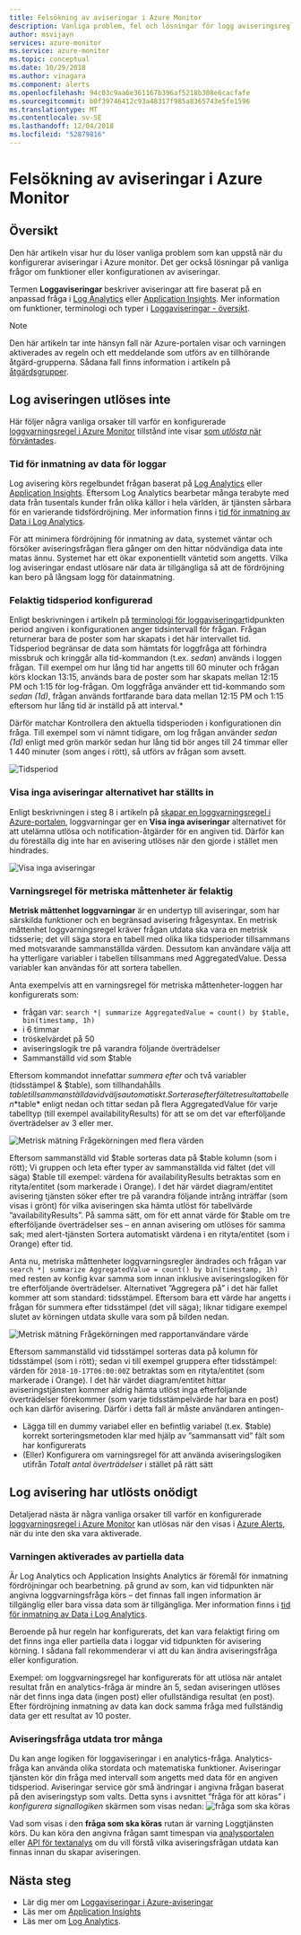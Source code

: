 ```yaml
---
title: Felsökning av aviseringar i Azure Monitor
description: Vanliga problem, fel och lösningar för logg aviseringsregler i Azure.
author: msvijayn
services: azure-monitor
ms.service: azure-monitor
ms.topic: conceptual
ms.date: 10/29/2018
ms.author: vinagara
ms.component: alerts
ms.openlocfilehash: 94c03c9aa6e361167b396af5218b308e6cacfafe
ms.sourcegitcommit: b0f39746412c93a48317f985a8365743e5fe1596
ms.translationtype: MT
ms.contentlocale: sv-SE
ms.lasthandoff: 12/04/2018
ms.locfileid: "52879816"
---
```

# <a name="troubleshooting-log-alerts-in-azure-monitor"></a>Felsökning av aviseringar i Azure Monitor  
## <a name="overview"></a>Översikt
Den här artikeln visar hur du löser vanliga problem som kan uppstå när du konfigurerar aviseringar i Azure monitor. Det ger också lösningar på vanliga frågor om funktioner eller konfigurationen av aviseringar. 

Termen **Loggaviseringar** beskriver aviseringar att fire baserat på en anpassad fråga i [Log Analytics](../log-analytics/log-analytics-tutorial-viewdata.md) eller [Application Insights](../application-insights/app-insights-analytics.md). Mer information om funktioner, terminologi och typer i [Loggaviseringar - översikt](monitor-alerts-unified-log.md).

> [!NOTE]
> Den här artikeln tar inte hänsyn fall när Azure-portalen visar och varningen aktiverades av regeln och ett meddelande som utförs av en tillhörande åtgärd-grupperna. Sådana fall finns information i artikeln på [åtgärdsgrupper](monitoring-action-groups.md).


## <a name="log-alert-didnt-fire"></a>Log aviseringen utlöses inte

Här följer några vanliga orsaker till varför en konfigurerade [loggvarningsregel i Azure Monitor](alert-log.md) tillstånd inte visar [som *utlösta* när förväntades](monitoring-alerts-managing-alert-states.md). 

### <a name="data-ingestion-time-for-logs"></a>Tid för inmatning av data för loggar
Log avisering körs regelbundet frågan baserat på [Log Analytics](../log-analytics/log-analytics-tutorial-viewdata.md) eller [Application Insights](../application-insights/app-insights-analytics.md). Eftersom Log Analytics bearbetar många terabyte med data från tusentals kunder från olika källor i hela världen, är tjänsten sårbara för en varierande tidsfördröjning. Mer information finns i [tid för inmatning av Data i Log Analytics](../azure-monitor/platform/data-ingestion-time.md).

För att minimera fördröjning för inmatning av data, systemet väntar och försöker aviseringsfrågan flera gånger om den hittar nödvändiga data inte matas ännu. Systemet har ett ökar exponentiellt väntetid som angetts. Vilka log aviseringar endast utlösare när data är tillgängliga så att de fördröjning kan bero på långsam logg för datainmatning. 

### <a name="incorrect-time-period-configured"></a>Felaktig tidsperiod konfigurerad
Enligt beskrivningen i artikeln på [terminologi för loggaviseringar](monitor-alerts-unified-log.md#log-search-alert-rule---definition-and-types)tidpunkten period angiven i konfigurationen anger tidsintervall för frågan. Frågan returnerar bara de poster som har skapats i det här intervallet tid. Tidsperiod begränsar de data som hämtats för loggfråga att förhindra missbruk och kringgår alla tid-kommandon (t.ex. *sedan*) används i loggen frågan. Till exempel om hur lång tid har angetts till 60 minuter och frågan körs klockan 13:15, används bara de poster som har skapats mellan 12:15 PM och 1:15 för log-frågan. Om loggfråga använder ett tid-kommando som *sedan (1d)*, frågan används fortfarande bara data mellan 12:15 PM och 1:15 eftersom hur lång tid är inställd på att interval.*

Därför matchar Kontrollera den aktuella tidsperioden i konfigurationen din fråga. Till exempel som vi nämnt tidigare, om log frågan använder *sedan (1d)* enligt med grön markör sedan hur lång tid bör anges till 24 timmar eller 1 440 minuter (som anges i rött), så utförs av frågan som avsett.

![Tidsperiod](./media/monitor-alerts-unified/LogAlertTimePeriod.png)

### <a name="suppress-alerts-option-is-set"></a>Visa inga aviseringar alternativet har ställts in
Enligt beskrivningen i steg 8 i artikeln på [skapar en loggvarningsregel i Azure-portalen](alert-log.md#managing-log-alerts-from-the-azure-portal), loggvarningar ger en **Visa inga aviseringar** alternativet för att utelämna utlösa och notification-åtgärder för en angiven tid. Därför kan du föreställa dig inte har en avisering utlöses när den gjorde i stället men hindrades.  

![Visa inga aviseringar](./media/monitor-alerts-unified/LogAlertSuppress.png)

### <a name="metric-measurement-alert-rule-is-incorrect"></a>Varningsregel för metriska måttenheter är felaktig
**Metrisk måttenhet loggvarningar** är en undertyp till aviseringar, som har särskilda funktioner och en begränsad avisering frågesyntax. En metrisk måttenhet loggvarningsregel kräver frågan utdata ska vara en metrisk tidsserie; det vill säga stora en tabell med olika lika tidsperioder tillsammans med motsvarande sammanställda värden. Dessutom kan användare välja att ha ytterligare variabler i tabellen tillsammans med AggregatedValue. Dessa variabler kan användas för att sortera tabellen. 

Anta exempelvis att en varningsregel för metriska måttenheter-loggen har konfigurerats som:
- frågan var: `search *| summarize AggregatedValue = count() by $table, bin(timestamp, 1h)`  
- i 6 timmar
- tröskelvärdet på 50
- aviseringslogik tre på varandra följande överträdelser
- Sammanställd vid som $table

Eftersom kommandot innefattar *summera efter* och två variabler (tidsstämpel & $table), som tillhandahålls $table till sammanställda vid väljs automatiskt. Sorteras efter fältet resultattabellen *$table* enligt nedan och tittar sedan på flera AggregatedValue för varje tabelltyp (till exempel availabilityResults) för att se om det var efterföljande överträdelser av 3 eller mer.

![Metrisk mätning Frågekörningen med flera värden](./media/monitor-alerts-unified/LogMMQuery.png)

Eftersom sammanställd vid $table sorteras data på $table kolumn (som i rött); Vi gruppen och leta efter typer av sammanställda vid fältet (det vill säga) $table till exempel: värdena för availabilityResults betraktas som en rityta/entitet (som markerade i Orange). I det här värdet diagram/entitet avisering tjänsten söker efter tre på varandra följande intrång inträffar (som visas i grönt) för vilka aviseringen ska hämta utlöst för tabellvärde ”availabilityResults”. På samma sätt, om för ett annat värde för $table om tre efterföljande överträdelser ses – en annan avisering om utlöses för samma sak; med alert-tjänsten Sortera automatiskt värdena i en rityta/entitet (som i Orange) efter tid.

Anta nu, metriska måttenheter loggvarningsregler ändrades och frågan var `search *| summarize AggregatedValue = count() by bin(timestamp, 1h)` med resten av konfig kvar samma som innan inklusive aviseringslogiken för tre efterföljande överträdelser. Alternativet ”Aggregera på” i det här fallet kommer att som standard: tidsstämpel. Eftersom bara ett värde har angetts i frågan för summera efter tidsstämpel (det vill säga); liknar tidigare exempel slutet av körningen utdata skulle vara som på bilden nedan. 

   ![Metrisk mätning Frågekörningen med rapportanvändare värde](./media/monitor-alerts-unified/LogMMtimestamp.png)

Eftersom sammanställd vid tidsstämpel sorteras data på kolumn för tidsstämpel (som i rött); sedan vi till exempel gruppera efter tidsstämpel: värden för `2018-10-17T06:00:00Z` betraktas som en rityta/entitet (som markerade i Orange). I det här värdet diagram/entitet hittar aviseringstjänsten kommer aldrig hämta utlöst inga efterföljande överträdelser förekommer (som varje tidsstämpelvärde har bara en post) och kan därför avisering. Därför i detta fall är måste användaren antingen-
- Lägga till en dummy variabel eller en befintlig variabel (t.ex. $table) korrekt sorteringsmetoden klar med hjälp av ”sammansatt vid” fält som har konfigurerats
- (Eller) Konfigurera om varningsregel för att använda aviseringslogiken utifrån *Totalt antal överträdelser* i stället på rätt sätt
 
## <a name="log-alert-fired-unnecessarily"></a>Log avisering har utlösts onödigt
Detaljerad nästa är några vanliga orsaker till varför en konfigurerade [loggvarningsregel i Azure Monitor](alert-log.md) kan utlösas när den visas i [Azure Alerts](monitoring-alerts-managing-alert-states.md), när du inte den ska vara aktiverade.

### <a name="alert-triggered-by-partial-data"></a>Varningen aktiverades av partiella data
Är Log Analytics och Application Insights Analytics är föremål för inmatning fördröjningar och bearbetning. på grund av som, kan vid tidpunkten när angivna loggvarningsfråga körs – det finnas fall ingen information är tillgänglig eller bara vissa data som är tillgängliga. Mer information finns i [tid för inmatning av Data i Log Analytics](../azure-monitor/platform/data-ingestion-time.md).

Beroende på hur regeln har konfigurerats, det kan vara felaktigt firing om det finns inga eller partiella data i loggar vid tidpunkten för avisering körning. I sådana fall rekommenderar vi att du kan ändra aviseringsfråga eller konfiguration. 

Exempel: om loggvarningsregel har konfigurerats för att utlösa när antalet resultat från en analytics-fråga är mindre än 5, sedan aviseringen utlöses när det finns inga data (ingen post) eller ofullständiga resultat (en post). Efter fördröjning inmatning av data kan dock samma fråga med fullständig data ger ett resultat av 10 poster.

### <a name="alert-query-output-misunderstood"></a>Aviseringsfråga utdata tror många
Du kan ange logiken för loggaviseringar i en analytics-fråga. Analytics-fråga kan använda olika stordata och matematiska funktioner.  Aviseringar tjänsten kör din fråga med intervall som angetts med data för en angiven tidsperiod. Aviseringar service gör små ändringar i angivna frågan baserat på den aviseringstyp som valts. Detta syns i avsnittet ”fråga för att köras” i *konfigurera signallogiken* skärmen som visas nedan: ![fråga som ska köras](./media/monitor-alerts-unified/LogAlertPreview.png)
 
Vad som visas i den **fråga som ska köras** rutan är varning Loggtjänsten körs. Du kan köra den angivna frågan samt timespan via [analysportalen](../azure-monitor/log-query/portals.md) eller [API för textanalys](https://docs.microsoft.com/rest/api/loganalytics/) om du vill förstå vilka aviseringsfrågan utdata kan finnas innan du skapar aviseringen.
 
## <a name="next-steps"></a>Nästa steg

* Lär dig mer om [Loggaviseringar i Azure-aviseringar](monitor-alerts-unified-log.md)
* Läs mer om [Application Insights](../application-insights/app-insights-analytics.md)
* Läs mer om [Log Analytics](../log-analytics/log-analytics-overview.md). 

